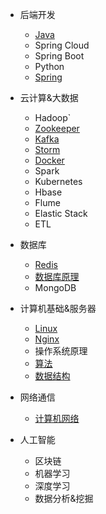 - 后端开发

  - [Java](/后端/Java/JavaBar)
  - Spring Cloud
  - Spring Boot
  - Python
  - [Spring](/beDev/Spring/Spring)
- 云计算&大数据
  - Hadoop`
  - [Zookeeper](/bigData/Zookeeper/Zookeeper)
  - [Kafka](/bigData/Kafka/Kafka)
  - [Storm](/bigData/Storm/Storm)
  - [Docker](/bigData/Docker/Docker)
  - Spark
  - Kubernetes
  - Hbase
  - Flume
  - Elastic Stack
  - ETL
- 数据库
  - [Redis](/dataBase/Redis/Redis)
  - [数据库原理](/dataBase/DataBase/DataBase)
  - MongoDB
- 计算机基础&服务器
  - [Linux](/basic_Computer/Linux/Linux)
  - [Nginx](/basic_Computer/Nginx/Nginx)
  - 操作系统原理
  - [算法](/basic_Computer/Algorithm/Algorithm)
  - [数据结构](/basic_Computer/Data_Structure/dataStructure.md )
- 网络通信
  - [计算机网络]( /计算机网络/计算机网络.md )
- 人工智能
  - 区块链
  - 机器学习
  - 深度学习
  - 数据分析&挖掘

